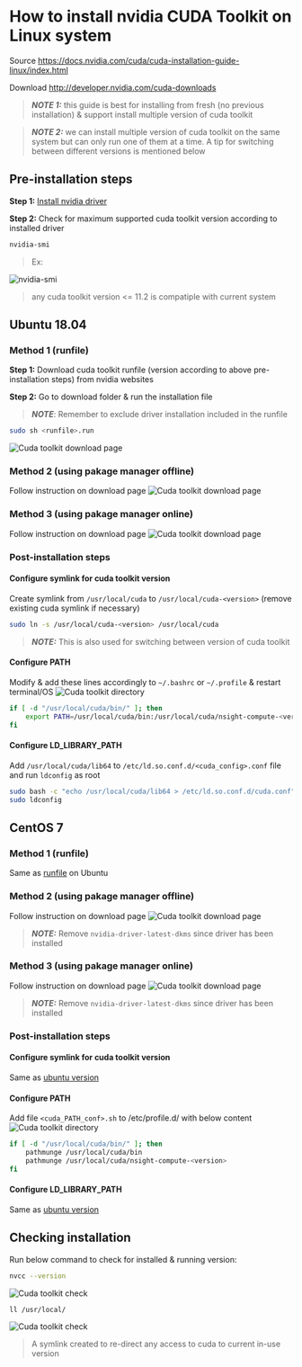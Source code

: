 # How to install nvidia CUDA Toolkit on Linux system
Source https://docs.nvidia.com/cuda/cuda-installation-guide-linux/index.html

Download http://developer.nvidia.com/cuda-downloads

> **_NOTE 1:_** this guide is best for installing from fresh (no previous installation) & support install multiple version of cuda toolkit

> **_NOTE 2:_** we can install multiple version of cuda toolkit on the same system but can only run one of them at a time. A tip for switching between different versions is mentioned below

## Pre-installation steps
__Step 1:__ [Install nvidia driver](../driver)

__Step 2:__ Check for maximum supported cuda toolkit version according to installed driver
```sh
nvidia-smi
```
> Ex:

![nvidia-smi](../images/nvidia_smi.png)

> any cuda toolkit version <= 11.2 is compatiple with current system

## Ubuntu 18.04
### Method 1 (runfile)
__Step 1:__ Download cuda toolkit runfile (version according to above pre-installation steps) from nvidia websites

__Step 2:__ Go to download folder & run the installation file

> **_NOTE_**: Remember to exclude driver installation included in the runfile
```sh
sudo sh <runfile>.run
```
![Cuda toolkit download page](../images/cuda_toolkit0.png)

### Method 2 (using pakage manager offline)
Follow instruction on download page
![Cuda toolkit download page](../images/cuda_toolkit1.png)

### Method 3 (using pakage manager online)
Follow instruction on download page
![Cuda toolkit download page](../images/cuda_toolkit2.png)

### Post-installation steps
#### Configure symlink for cuda toolkit version
Create symlink from `/usr/local/cuda` to `/usr/local/cuda-<version>` (remove existing cuda symlink if necessary)
```sh
sudo ln -s /usr/local/cuda-<version> /usr/local/cuda
```
> **_NOTE:_** This is also used for switching between version of cuda toolkit

#### Configure PATH
Modify & add these lines accordingly to `~/.bashrc` or `~/.profile` & restart terminal/OS
![Cuda toolkit directory](../images/cuda_toolkit3.png)
```sh
if [ -d "/usr/local/cuda/bin/" ]; then
    export PATH=/usr/local/cuda/bin:/usr/local/cuda/nsight-compute-<version>${PATH:+:${PATH}}
fi
```
#### Configure LD_LIBRARY_PATH
Add `/usr/local/cuda/lib64` to `/etc/ld.so.conf.d/<cuda_config>.conf` file and run `ldconfig` as root
```sh
sudo bash -c "echo /usr/local/cuda/lib64 > /etc/ld.so.conf.d/cuda.conf"
sudo ldconfig
```

## CentOS 7
### Method 1 (runfile)
Same as [runfile](#Method-1-(runfile)) on Ubuntu

### Method 2 (using pakage manager offline)
Follow instruction on download page
![Cuda toolkit download page](../images/cuda_toolkit5.png)

> **_NOTE:_** Remove `nvidia-driver-latest-dkms` since driver has been installed

### Method 3 (using pakage manager online)
Follow instruction on download page
![Cuda toolkit download page](../images/cuda_toolkit6.png)

> **_NOTE:_** Remove `nvidia-driver-latest-dkms` since driver has been installed

### Post-installation steps
#### Configure symlink for cuda toolkit version
Same as [ubuntu version](#Configure-symlink-for-cuda-toolkit-version)

#### Configure PATH
Add file `<cuda_PATH_conf>.sh` to /etc/profile.d/ with below content
![Cuda toolkit directory](../images/cuda_toolkit3.png)
```sh
if [ -d "/usr/local/cuda/bin/" ]; then
    pathmunge /usr/local/cuda/bin
    pathmunge /usr/local/cuda/nsight-compute-<version>
fi
```

#### Configure LD_LIBRARY_PATH
Same as [ubuntu version](#Configure-LD_LIBRARY_PATH)

## Checking installation
Run below command to check for installed & running version:

```sh
nvcc --version
```
![Cuda toolkit check](../images/cuda_toolkit7.png)

```sh
ll /usr/local/
```
![Cuda toolkit check](../images/cuda_toolkit8.png)
> A symlink created to re-direct any access to cuda to current in-use version